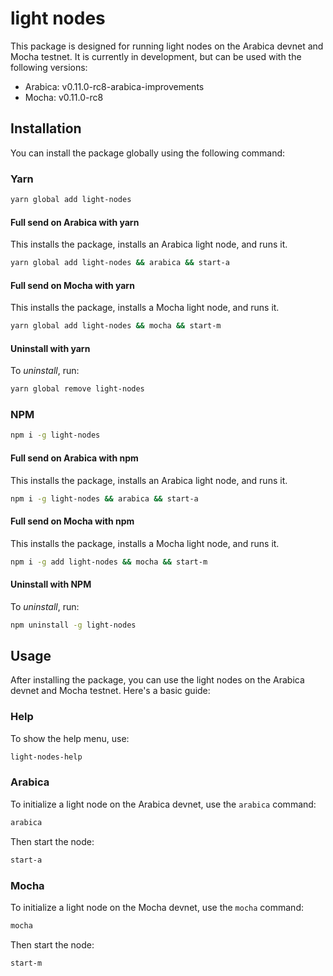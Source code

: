 # light nodes

This package is designed for running light nodes on the Arabica devnet and Mocha testnet. It is currently in development, but can be used with the following versions:

- Arabica: v0.11.0-rc8-arabica-improvements
- Mocha: v0.11.0-rc8

## Installation

You can install the package globally using the following command:

### Yarn

```bash
yarn global add light-nodes
```

#### Full send on Arabica with yarn

This installs the package, installs an Arabica light node, and runs it.

```bash
yarn global add light-nodes && arabica && start-a
```

#### Full send on Mocha with yarn

This installs the package, installs a Mocha light node, and runs it.

```bash
yarn global add light-nodes && mocha && start-m
```

#### Uninstall with yarn

To _uninstall_, run:

```bash
yarn global remove light-nodes
```

### NPM

```bash
npm i -g light-nodes
```

#### Full send on Arabica with npm

This installs the package, installs an Arabica light node, and runs it.

```bash
npm i -g light-nodes && arabica && start-a
```

#### Full send on Mocha with npm

This installs the package, installs a Mocha light node, and runs it.

```bash
npm i -g add light-nodes && mocha && start-m
```

#### Uninstall with NPM

To _uninstall_, run:

```bash
npm uninstall -g light-nodes
```

## Usage

After installing the package, you can use the light nodes on the Arabica devnet
and Mocha testnet. Here's a basic guide:

### Help

To show the help menu, use:

```bash
light-nodes-help
```

### Arabica

To initialize a light node on the Arabica devnet, use the `arabica` command:

```bash
arabica
```

Then start the node:

```bash
start-a
```

### Mocha

To initialize a light node on the Mocha devnet, use the `mocha` command:

```bash
mocha
```

Then start the node:

```bash
start-m
```
